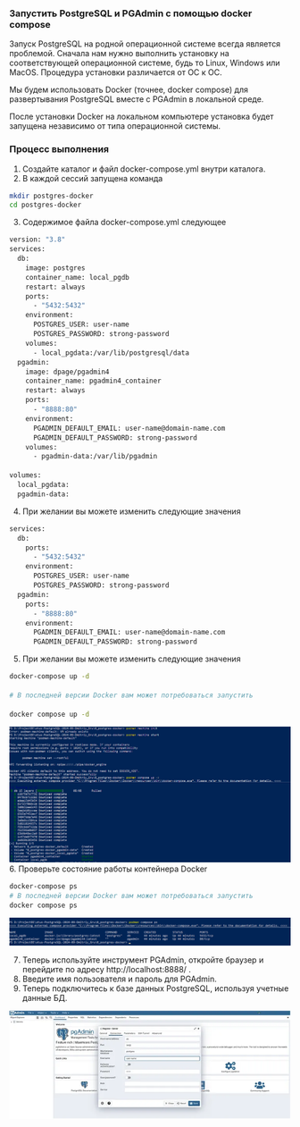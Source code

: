 ### Запустить PostgreSQL и PGAdmin с помощью docker compose
Запуск PostgreSQL на родной операционной системе всегда является проблемой. Сначала нам нужно выполнить установку на соответствующей операционной системе, будь то Linux, Windows или MacOS. Процедура установки различается от ОС к ОС.

Мы будем использовать Docker (точнее, docker compose) для развертывания PostgreSQL вместе с PGAdmin в локальной среде.

После установки Docker на локальном компьютере установка будет запущена независимо от типа операционной системы.

### Процесс выполнения
1. Создайте каталог и файл docker-compose.yml внутри каталога.
2. В каждой сессий запущена команда
```bash
mkdir postgres-docker 
cd postgres-docker
```
3. Содержимое файла docker-compose.yml следующее
```bash
version: "3.8"
services:
  db:
    image: postgres
    container_name: local_pgdb
    restart: always
    ports:
      - "5432:5432"
    environment:
      POSTGRES_USER: user-name
      POSTGRES_PASSWORD: strong-password
    volumes:
      - local_pgdata:/var/lib/postgresql/data
  pgadmin:
    image: dpage/pgadmin4
    container_name: pgadmin4_container
    restart: always
    ports:
      - "8888:80"
    environment:
      PGADMIN_DEFAULT_EMAIL: user-name@domain-name.com
      PGADMIN_DEFAULT_PASSWORD: strong-password
    volumes:
      - pgadmin-data:/var/lib/pgadmin

volumes:
  local_pgdata:
  pgadmin-data:
```
4. При желании вы можете изменить следующие значения
```bash
services:
  db:
    ports:
      - "5432:5432"
    environment:
      POSTGRES_USER: user-name
      POSTGRES_PASSWORD: strong-password
  pgadmin:
    ports:
      - "8888:80"
    environment:
      PGADMIN_DEFAULT_EMAIL: user-name@domain-name.com
      PGADMIN_DEFAULT_PASSWORD: strong-password
```
5. При желании вы можете изменить следующие значения
```bash
docker-compose up -d

# В последней версии Docker вам может потребоваться запустить

docker compose up -d
```
![console](images/podman-start.png "вид консоли")
6. Проверьте состояние работы контейнера Docker
```bash
docker-compose ps
# В последней версии Docker вам может потребоваться запустить
docker compose ps
```
![console](images/podman-compose-ps.png "вид консоли")

7. Теперь используйте инструмент PGAdmin, откройте браузер и перейдите по адресу http://localhost:8888/ . 
8. Введите имя пользователя и пароль для PGAdmin.
9. Теперь подключитесь к базе данных PostgreSQL, используя учетные данные БД.

![console](images/pdadmin-connect.webp "вид консоли")